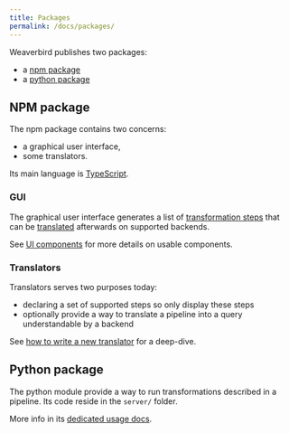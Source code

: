 ```yaml
---
title: Packages
permalink: /docs/packages/
---
```


Weaverbird publishes two packages:

- a [npm package](https://www.npmjs.com/package/weaverbird)
- a [python package](https://pypi.org/project/weaverbird/)

## NPM package

The npm package contains two concerns:
- a graphical user interface,
- some translators.

Its main language is [TypeScript](https://www.typescriptlang.org/). 

### GUI

The graphical user interface generates a list of [transformation
steps](/docs/steps/) that can be [translated](/docs/translators/) afterwards on
supported backends.

See [UI components](/docs/ui-components) for more details on usable components.

### Translators

Translators serves two purposes today:
- declaring a set of supported steps so only display these steps
- optionally provide a way to translate a pipeline into a query understandable by a backend

See [how to write a new translator](/docs/translators) for a deep-dive. 

## Python package

The python module provide a way to run transformations described in a pipeline.
Its code reside in the `server/` folder.

More info in its [dedicated usage docs](/docs/python-package).
